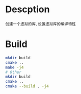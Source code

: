 # Descption
```
创建一个虚拟的库,设置虚拟库的编译特性
```

# Build
```bash
mkdir build
cmake ..
make -j4
# Other
mkdir build
cmake ..
cmake --build . -j4
```